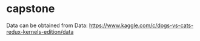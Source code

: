 # capstone

Data can be obtained from Data: https://www.kaggle.com/c/dogs-vs-cats-redux-kernels-edition/data
